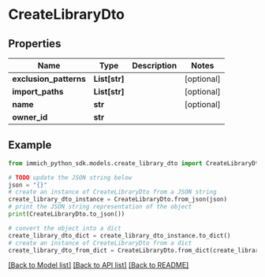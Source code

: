 # CreateLibraryDto


## Properties

Name | Type | Description | Notes
------------ | ------------- | ------------- | -------------
**exclusion_patterns** | **List[str]** |  | [optional] 
**import_paths** | **List[str]** |  | [optional] 
**name** | **str** |  | [optional] 
**owner_id** | **str** |  | 

## Example

```python
from immich_python_sdk.models.create_library_dto import CreateLibraryDto

# TODO update the JSON string below
json = "{}"
# create an instance of CreateLibraryDto from a JSON string
create_library_dto_instance = CreateLibraryDto.from_json(json)
# print the JSON string representation of the object
print(CreateLibraryDto.to_json())

# convert the object into a dict
create_library_dto_dict = create_library_dto_instance.to_dict()
# create an instance of CreateLibraryDto from a dict
create_library_dto_from_dict = CreateLibraryDto.from_dict(create_library_dto_dict)
```
[[Back to Model list]](../README.md#documentation-for-models) [[Back to API list]](../README.md#documentation-for-api-endpoints) [[Back to README]](../README.md)



